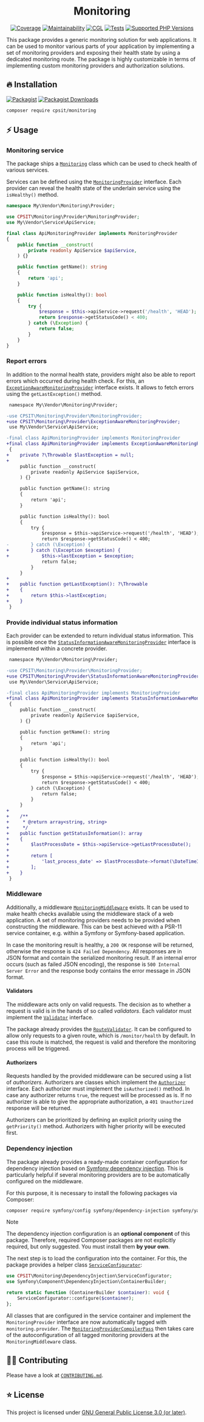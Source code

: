 <div align="center">

# Monitoring

[![Coverage](https://img.shields.io/coverallsCoverage/github/CPS-IT/monitoring?logo=coveralls)](https://coveralls.io/github/CPS-IT/monitoring)
[![Maintainability](https://img.shields.io/codeclimate/maintainability/CPS-IT/monitoring?logo=codeclimate)](https://codeclimate.com/github/CPS-IT/monitoring/maintainability)
[![CGL](https://img.shields.io/github/actions/workflow/status/CPS-IT/monitoring/cgl.yaml?label=cgl&logo=github)](https://github.com/CPS-IT/monitoring/actions/workflows/cgl.yaml)
[![Tests](https://img.shields.io/github/actions/workflow/status/CPS-IT/monitoring/tests.yaml?label=tests&logo=github)](https://github.com/CPS-IT/monitoring/actions/workflows/tests.yaml)
[![Supported PHP Versions](https://img.shields.io/packagist/dependency-v/cpsit/monitoring/php?logo=php)](https://packagist.org/packages/cpsit/monitoring)

</div>

This package provides a generic monitoring solution for web applications. It can be used to
monitor various parts of your application by implementing a set of monitoring providers and
exposing their health state by using a dedicated monitoring route. The package is highly
customizable in terms of implementing custom monitoring providers and authorization solutions.

## 🔥 Installation

[![Packagist](https://img.shields.io/packagist/v/cpsit/monitoring?label=version&logo=packagist)](https://packagist.org/packages/cpsit/monitoring)
[![Packagist Downloads](https://img.shields.io/packagist/dt/cpsit/monitoring?color=brightgreen)](https://packagist.org/packages/cpsit/monitoring)

```bash
composer require cpsit/monitoring
```

## ⚡ Usage

### Monitoring service

The package ships a [`Monitoring`](src/Monitoring.php) class which can be used to check health
of various services.

Services can be defined using the [`MonitoringProvider`](src/Provider/MonitoringProvider.php)
interface. Each provider can reveal the health state of the underlain service using the `isHealthy()`
method.

```php
namespace My\Vendor\Monitoring\Provider;

use CPSIT\Monitoring\Provider\MonitoringProvider;
use My\Vendor\Service\ApiService;

final class ApiMonitoringProvider implements MonitoringProvider
{
    public function __construct(
        private readonly ApiService $apiService,
    ) {}

    public function getName(): string
    {
        return 'api';
    }

    public function isHealthy(): bool
    {
        try {
            $response = $this->apiService->request('/health', 'HEAD');
            return $response->getStatusCode() < 400;
        } catch (\Exception) {
            return false;
        }
    }
}
```

### Report errors

In addition to the normal health state, providers might also be able to report errors which
occurred during health check. For this, an
[`ExceptionAwareMonitoringProvider`](src/Provider/ExceptionAwareMonitoringProvider.php)
interface exists. It allows to fetch errors using the `getLastException()` method.

```diff
 namespace My\Vendor\Monitoring\Provider;

-use CPSIT\Monitoring\Provider\MonitoringProvider;
+use CPSIT\Monitoring\Provider\ExceptionAwareMonitoringProvider;
 use My\Vendor\Service\ApiService;

-final class ApiMonitoringProvider implements MonitoringProvider
+final class ApiMonitoringProvider implements ExceptionAwareMonitoringProvider
 {
+    private ?\Throwable $lastException = null;
+
     public function __construct(
         private readonly ApiService $apiService,
     ) {}

     public function getName(): string
     {
         return 'api';
     }

     public function isHealthy(): bool
     {
         try {
             $response = $this->apiService->request('/health', 'HEAD');
             return $response->getStatusCode() < 400;
-        } catch (\Exception) {
+        } catch (\Exception $exception) {
+            $this->lastException = $exception;
             return false;
         }
     }
+
+    public function getLastException(): ?\Throwable
+    {
+        return $this->lastException;
+    }
 }
```

### Provide individual status information

Each provider can be extended to return individual status information. This is possible once the
[`StatusInformationAwareMonitoringProvider`](src/Provider/StatusInformationAwareMonitoringProvider.php)
interface is implemented within a concrete provider.

```diff
 namespace My\Vendor\Monitoring\Provider;

-use CPSIT\Monitoring\Provider\MonitoringProvider;
+use CPSIT\Monitoring\Provider\StatusInformationAwareMonitoringProvider;
 use My\Vendor\Service\ApiService;

-final class ApiMonitoringProvider implements MonitoringProvider
+final class ApiMonitoringProvider implements StatusInformationAwareMonitoringProvider
 {
     public function __construct(
         private readonly ApiService $apiService,
     ) {}

     public function getName(): string
     {
         return 'api';
     }

     public function isHealthy(): bool
     {
         try {
             $response = $this->apiService->request('/health', 'HEAD');
             return $response->getStatusCode() < 400;
         } catch (\Exception) {
             return false;
         }
     }
+
+    /**
+     * @return array<string, string>
+     */
+    public function getStatusInformation(): array
+    {
+        $lastProcessDate = $this->apiService->getLastProcessDate();
+
+        return [
+            'last_process_date' => $lastProcessDate->format(\DateTimeInterface::RFC2822),
+        ];
+    }
 }
```

### Middleware

Additionally, a middleware [`MonitoringMiddleware`](src/Middleware/MonitoringMiddleware.php) exists.
It can be used to make health checks available using the middleware stack of a web application. A set
of monitoring providers needs to be provided when constructing the middleware. This can be best
achieved with a PSR-11 service container, e.g. within a Symfony or Symfony-based application.

In case the monitoring result is healthy, a `200 OK` response will be returned, otherwise the response
is `424 Failed Dependency`. All responses are in JSON format and contain the serialized monitoring result.
If an internal error occurs (such as failed JSON encoding), the response is `500 Internal Server Error`
and the response body contains the error message in JSON format.

#### Validators

The middleware acts only on valid requests. The decision as to whether a request is valid is in the hands
of so called _validators_. Each validator must implement the
[`Validator`](src/Validation/Validator.php) interface.

The package already provides the [`RouteValidator`](src/Validation/RouteValidator.php). It can be
configured to allow only requests to a given route, which is `/monitor/health` by default. In case this
route is matched, the request is valid and therefore the monitoring process will be triggered.

#### Authorizers

Requests handled by the provided middleware can be secured using a list of _authorizers_. Authorizers
are classes which implement the [`Authorizer`](src/Authorization/Authorizer.php) interface.
Each authorizer must implement the `isAuthorized()` method. In case any authorizer returns `true`, the
request will be processed as is. If no authorizer is able to give the appropriate authorization, a
`401 Unauthorized` response will be returned.

Authorizers can be prioritized by defining an explicit priority using the `getPriority()` method.
Authorizers with higher priority will be executed first.

### Dependency injection

The package already provides a ready-made container configuration for dependency injection based on
[Symfony dependency injection](https://symfony.com/doc/current/components/dependency_injection.html).
This is particularly helpful if several monitoring providers are to be automatically configured on
the middleware.

For this purpose, it is necessary to install the following packages via Composer:

```bash
composer require symfony/config symfony/dependency-injection symfony/yaml
```

> [!NOTE]
> The dependency injection configuration is an **optional component** of this package. Therefore,
> required Composer packages are not explicitly required, but only suggested. You must install them
> **by your own**.

The next step is to load the configuration into the container. For this, the package provides a
helper class [`ServiceConfigurator`](src/DependencyInjection/ServiceConfigurator.php):

```php
use CPSIT\Monitoring\DependencyInjection\ServiceConfigurator;
use Symfony\Component\DependencyInjection\ContainerBuilder;

return static function (ContainerBuilder $container): void {
    ServiceConfigurator::configure($container);
};
```

All classes that are configured in the service container and implement the
`MonitoringProvider` interface are now automatically tagged with `monitoring.provider`. The
[`MonitoringProviderCompilerPass`](src/DependencyInjection/MonitoringProviderCompilerPass.php)
then takes care of the autoconfiguration of all tagged monitoring providers at the
`MonitoringMiddleware` class.

## 🧑‍💻 Contributing

Please have a look at [`CONTRIBUTING.md`](CONTRIBUTING.md).

## ⭐ License

This project is licensed under [GNU General Public License 3.0 (or later)](LICENSE).
